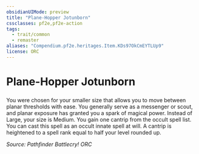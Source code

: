 ```yaml
---
obsidianUIMode: preview
title: "Plane-Hopper Jotunborn"
cssclasses: pf2e,pf2e-action
tags:
  - trait/common
  - remaster
aliases: "Compendium.pf2e.heritages.Item.KDs97OkCmEYTLUp9"
license: ORC
---
```

# Plane-Hopper Jotunborn

### 






You were chosen for your smaller size that allows you to move between planar thresholds with ease. You generally serve as a messenger or scout, and planar exposure has granted you a spark of magical power. Instead of Large, your size is Medium. You gain one cantrip from the occult spell list. You can cast this spell as an occult innate spell at will. A cantrip is heightened to a spell rank equal to half your level rounded up.

*Source: Pathfinder Battlecry!*
*ORC*